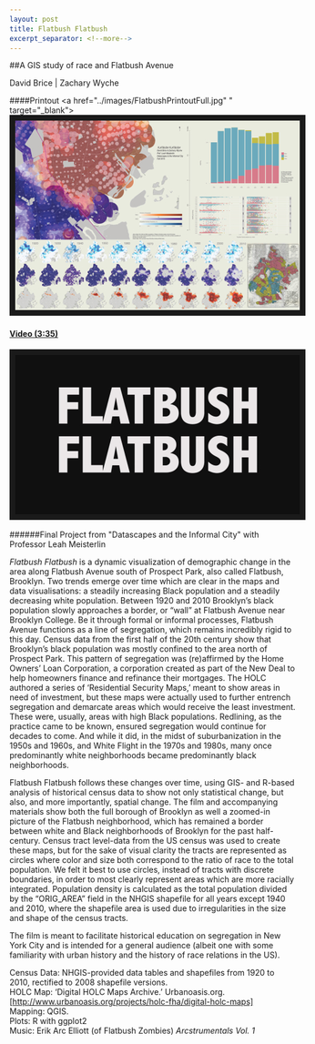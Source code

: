 ```yaml
---
layout: post
title: Flatbush Flatbush
excerpt_separator: <!--more-->
---
```

##A GIS study of race and Flatbush Avenue

David Brice | Zachary Wyche  

####Printout
<a href="../images/FlatbushPrintoutFull.jpg"
" target="_blank"><img src= "../images/FlatbushPrintoutThumbnail.jpg"
alt="click for full picture" width="500" height="333" border="10" /></a>

#### [Video (3:35)](http://www.youtube.com/watch?feature=player_embedded&v=lAFkztJ-WwQE)
<a href="http://www.youtube.com/watch?feature=player_embedded&v=lAFkztJ-WwQE
" target="_blank"><img src="../images/flatbushFlatbushThumbnail.jpg" 
alt="click for video" width="500" height="280" border="10" /></a>

######Final Project from "Datascapes and the Informal City" with Professor Leah Meisterlin

_Flatbush Flatbush_ is a dynamic visualization of demographic change in the area along Flatbush Avenue south of Prospect Park, also called Flatbush, Brooklyn.<!--more--> Two trends emerge over time which are clear in the maps and data visualisations: a steadily increasing Black population and a steadily decreasing white population. Between 1920 and 2010 Brooklyn’s black population slowly approaches a border, or “wall” at Flatbush Avenue near Brooklyn College. Be it through formal or informal processes, Flatbush Avenue functions as a line of segregation, which remains incredibly rigid to this day. Census data from the first half of the 20th century show that Brooklyn’s black population was mostly confined to the area north of Prospect Park. This pattern of segregation was (re)affirmed by the Home Owners’ Loan Corporation, a corporation created as part of the New Deal to help homeowners finance and refinance their mortgages. The HOLC authored a series of ‘Residential Security Maps,’ meant to show areas in need of investment, but these maps were actually used to further entrench segregation and demarcate areas which would receive the least investment. These were, usually, areas with high Black populations. Redlining, as the practice came to be known, ensured segregation would continue for decades to come. And while it did, in the midst of suburbanization in the 1950s and 1960s, and White Flight in the 1970s and 1980s, many once predominantly white neighborhoods became predominantly black neighborhoods.

Flatbush Flatbush</em> follows these changes over time, using GIS- and R-based analysis of historical census data to show not only statistical change, but also, and more importantly, spatial change. The film and accompanying materials show both the full borough of Brooklyn as well a zoomed-in picture of the Flatbush neighborhood, which has remained a border between white and Black neighborhoods of Brooklyn for the past half-century. Census tract level-data from the US census was used to create these maps, but for the sake of visual clarity the tracts are represented as circles where color and size both correspond to the ratio of race to the total population. We felt it best to use circles, instead of tracts with discrete boundaries, in order to most clearly represent areas which are more racially integrated. Population density is calculated as the total population divided by the “ORIG_AREA” field in the NHGIS shapefile for all years except 1940 and 2010, where the shapefile area is used due to irregularities in the size and shape of the census tracts.

The film is meant to facilitate historical education on segregation in New York City and is intended for a general audience (albeit one with some familiarity with urban history and the history of race relations in the US).

Census Data: NHGIS-provided data tables and shapefiles from 1920 to 2010, rectified to 2008 shapefile versions.  
HOLC Map: ‘Digital HOLC Maps Archive.’ Urbanoasis.org. [http://www.urbanoasis.org/projects/holc-fha/digital-holc-maps]  
Mapping: QGIS.  
Plots: R with ggplot2  
Music: Erik Arc Elliott (of Flatbush Zombies) _Arcstrumentals Vol.  1_

